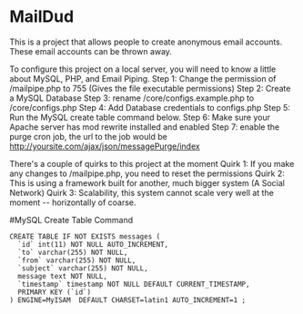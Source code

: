 # MailDud
This is a project that allows people to create anonymous email accounts. These email accounts can be thrown away.

To configure this project on a local server, you will need to know a little about MySQL, PHP, and Email Piping.
Step 1: Change the permission of /mailpipe.php to 755 (Gives the file executable permissions)
Step 2: Create a MySQL Database
Step 3: rename /core/configs.example.php to /core/configs.php
Step 4: Add Database credentials to configs.php
Step 5: Run the MySQL create table command below.
Step 6: Make sure your Apache server has mod rewrite installed and enabled
Step 7: enable the purge cron job, the url to the job would be http://yoursite.com/ajax/json/messagePurge/index

There's a couple of quirks to this project at the moment
Quirk 1: If you make any changes to /mailpipe.php, you need to reset the permissions
Quirk 2: This is using a framework built for another, much bigger system (A Social Network)
Quirk 3: Scalability, this system cannot scale very well at the moment -- horizontally of coarse.

#MySQL Create Table Command
```MySQL
CREATE TABLE IF NOT EXISTS messages (
  `id` int(11) NOT NULL AUTO_INCREMENT,
  `to` varchar(255) NOT NULL,
  `from` varchar(255) NOT NULL,
  `subject` varchar(255) NOT NULL,
  message text NOT NULL,
  `timestamp` timestamp NOT NULL DEFAULT CURRENT_TIMESTAMP,
  PRIMARY KEY (`id`)
) ENGINE=MyISAM  DEFAULT CHARSET=latin1 AUTO_INCREMENT=1 ;
```
